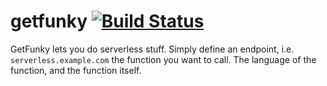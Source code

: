 # getfunky [![Build Status](https://travis-ci.org/pdxjohnny/getfunky.svg?branch=master)](https://travis-ci.org/pdxjohnny/getfunky)

GetFunky lets you do serverless stuff. Simply define an endpoint, i.e.
`serverless.example.com` the function you want to call. The language of the
function, and the function itself.
